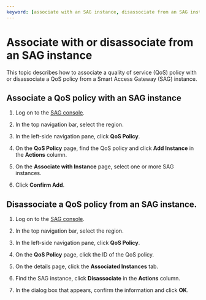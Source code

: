 ```yaml
---
keyword: [associate with an SAG instance, disassociate from an SAG instance]
---
```


# Associate with or disassociate from an SAG instance

This topic describes how to associate a quality of service \(QoS\) policy with or disassociate a QoS policy from a Smart Access Gateway \(SAG\) instance.

## Associate a QoS policy with an SAG instance

1.  Log on to the [SAG console](https://smartag.console.aliyun.com).

2.  In the top navigation bar, select the region.

3.  In the left-side navigation pane, click **QoS Policy**.

4.  On the **QoS Policy** page, find the QoS policy and click **Add Instance** in the **Actions** column.

5.  On the **Associate with Instance** page, select one or more SAG instances.

6.  Click **Confirm Add**.


## Disassociate a QoS policy from an SAG instance.

1.  Log on to the [SAG console](https://smartag.console.aliyun.com).

2.  In the top navigation bar, select the region.

3.  In the left-side navigation pane, click **QoS Policy**.

4.  On the **QoS Policy** page, click the ID of the QoS policy.

5.  On the details page, click the **Associated Instances** tab.

6.  Find the SAG instance, click **Disassociate** in the **Actions** column.

7.  In the dialog box that appears, confirm the information and click **OK**.


